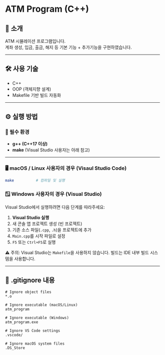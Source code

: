 # ATM Program (C++)

## 📌 소개
ATM 시뮬레이션 프로그램입니다.  
계좌 생성, 입금, 출금, 해지 등 기본 기능 + 추가기능을 구현하였습니다.

---

## 🛠️ 사용 기술
- C++
- OOP (객체지향 설계)
- Makefile 기반 빌드 자동화

---

## ⚙️ 실행 방법

### 🔧 필수 환경
- **g++ (C++17 이상)**
- **make** (Visual Studio 사용자는 아래 참고)

---

### 🖥️ macOS / Linux 사용자의 경우 (Visaul Studio Code)

```bash
make          # 컴파일 및 실행
```

### 🪟 Windows 사용자의 경우 (Visual Studio)

Visual Studio에서 실행하려면 다음 단계를 따라주세요:

1. **Visual Studio 실행**
2. 새 콘솔 앱 프로젝트 생성 (빈 프로젝트)
3. 기존 소스 파일(`.cpp`, `.h`)을 프로젝트에 추가
4. `Main.cpp`를 시작 파일로 설정
5. `F5` 또는 `Ctrl+F5`로 실행

⚠️ 주의: Visual Studio는 `Makefile`을 사용하지 않습니다. 빌드는 IDE 내부 빌드 시스템을 사용합니다.

---

## 📁 .gitignore 내용

```
# Ignore object files
*.o

# Ignore executable (macOS/Linux)
atm_program

# Ignore executable (Windows)
atm_program.exe

# Ignore VS Code settings
.vscode/

# Ignore macOS system files
.DS_Store
```
